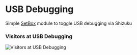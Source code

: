 # USB Debugging  
Simple [SetBox](https://github.com/YasserNull/setbox) module to toggle USB debugging via Shizuku

### Visitors at USB Debugging  
![Visitors at USB Debugging](https://visitor-badge.laobi.icu/badge?page_id=kakashijk/USB-debugging)
